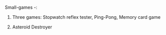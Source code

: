 Small-games -:

1) Three games: Stopwatch reflex tester, Ping-Pong, Memory card game

2) Asteroid Destroyer
